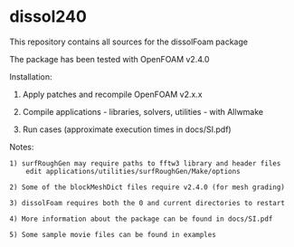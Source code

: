 # dissol240

This repository contains all sources for the dissolFoam package

The package has been tested with OpenFOAM v2.4.0

Installation:

1) Apply patches and recompile OpenFOAM v2.x.x

2) Compile applications - libraries, solvers, utilities - with Allwmake

3) Run cases (approximate execution times in docs/SI.pdf)

Notes:

    1) surfRoughGen may require paths to fftw3 library and header files
        edit applications/utilities/surfRoughGen/Make/options

    2) Some of the blockMeshDict files require v2.4.0 (for mesh grading)

    3) dissolFoam requires both the 0 and current directories to restart

    4) More information about the package can be found in docs/SI.pdf

    5) Some sample movie files can be found in examples

